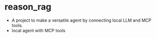 # reason_rag
- A project to make a versatile agent by connecting local LLM and MCP tools.
- local agent with MCP tools

